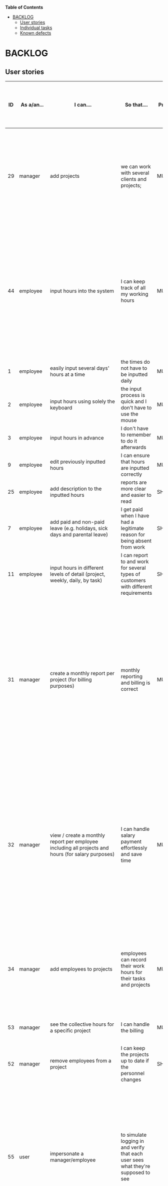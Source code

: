 <!-- markdown-toc start - Don't edit this section. Run M-x markdown-toc-refresh-toc -->
**Table of Contents**

- [BACKLOG](#backlog)
    - [User stories](#user-stories)
    - [Individual tasks](#individual-tasks)
    - [Known defects](#known-defects)

<!-- markdown-toc end -->

# BACKLOG
## User stories
| ID | As a/an...        | I can....                                                                                          | So that....                                                                                                         | Priority | Acceptance criteria                                                                                                                                                                                                                                                                                                                                                                                                                              | Effort estimation (in relation to each other item) | Status (done/work in progress/to be started) | Notes                                                             | (Done by) |
|----|-------------------|----------------------------------------------------------------------------------------------------|---------------------------------------------------------------------------------------------------------------------|----------|--------------------------------------------------------------------------------------------------------------------------------------------------------------------------------------------------------------------------------------------------------------------------------------------------------------------------------------------------------------------------------------------------------------------------------------------------|----------------------------------------------------|----------------------------------------------|-------------------------------------------------------------------|-----------|
| 29 | manager           | add projects                                                                                       | we can work with several clients and projects;                                                                       | MUST     | project has a name; project has a client from a predefined list; project has a manager/owner (someone responsible), can only be chosen someone with the manager/owner role; billable&non-billable hours visible; creation timestamp (+ who)                                                                                                                                                                                                              | 5                                                  | Done                    |                                                                   |           |
| 44 | employee          | input hours into the system                                                                        | I can keep track of all my working hours                                                                            | MUST     | matrix based visual; columns are dates; rows are projects; employee/manager can see all of their projects by default; can be entirely navigated by keyboard (tab + up/down); can add descriptions to hours; supports all intuitive time formats for input; displays hours in 7h 30min; input is validated for format and between 0 and 24h                                                                                                                       | 8                                                  | Done                    |                                                                   |           |
| 1  | employee          | easily input several days' hours at a time                                                         | the times do not have to be inputted daily                                                                          | MUST     |                                                                                                                                                                                                                                                                                                                                                                                                                                                  |                                                    | Done                                         |                                                                   |           |
| 2  | employee          | input hours using solely the keyboard                                                              | the input process is quick and I don't have to use the mouse                                                        | MUST     | All different combinations of hour input have been tested with keyboard only                                                                                                                                                                                                                                                                                                                                                                     |                                                    | Done                                         |                                                                   |           |
| 3  | employee          | input hours in advance                                                                             | I don't have to remember to do it afterwards                                                                        | MUST     |                                                                                                                                                                                                                                                                                                                                                                                                                                                  |                                                    | Done                                         |                                                                   |           |
| 9  | employee          | edit previously inputted hours                                                                     | I can ensure that hours are inputted correctly                                                                      | MUST     |                                                                                                                                                                                                                                                                                                                                                                                                                                                  |                                                    | Done                                         |                                                                   |           |
| 25 | employee          | add description to the inputted hours                                                              | reports are more clear and easier to read                                                                           | SHOULD   |                                                                                                                                                                                                                                                                                                                                                                                                                                                  |                                                    | Done                                         |                                                                   |           |
| 7  | employee          | add paid and non-paid leave (e.g. holidays, sick days and parental leave)                          | I get paid when I have had a legitimate reason for being absent from work                                           | SHOULD   |                                                                                                                                                                                                                                                                                                                                                                                                                                                  |                                                    | Done                                         |                                                                   |           |
| 11 | employee          | input hours in different levels of detail (project, weekly, daily, by task)                        | I can report to and work for several types of customers with different requirements                                 | SHOULD   |                                                                                                                                                                                                                                                                                                                                                                                                                                                  |                                                    | Done                                         |                                                                   |           |
| 31 | manager           | create a monthly report per project (for billing purposes)                                         | monthly reporting and billing is correct                                                                            | MUST     | selectable time frame (min 1 day); quidlo time choosing / input; offer default time frame options (last week, last month, last x months etc); keyboard friendly; able to choose a client (and then their projects), then choose an employee from the project; show each employee's hours per project; billable / non billable filter; also include descriptions etc; first choose options and then generate the report; include a summary of a sort for the report |                                                    | Done                                         | create reports, papers for billings, papers for paying the salary |           |
| 32 | manager           | view / create a monthly report per employee including all projects and hours (for salary purposes) | I can handle salary payment effortlessly and save time                                                              | MUST     | selectable time frame (min 1 day); offer default time frame options (last week, last month, last x months etc); quidlo time choosing / inputable to choose an employee (or multiple employees) from a list, then choose the employee's clients; keyboard friendly; billable / non billable filter; also include descriptions etc; first choose options and then generate the report; include a summary of a sort for the report                                |                                                    | Done                                         |                                                                   |           |
| 34 | manager           | add employees to projects                                                                          | employees can record their work hours for their tasks and projects                                                  | MUST     | employees chosen from a list (can't add the same person to the same project twice); any employee or manager can be added; employees can be added when creating the project or after, from the project's dropdown menu                                                                                                                                                                                                                                | 5                                                  | Done                                         |                                                                   |           |
| 53 | manager           | see the collective hours for a specific project                                                    | I can handle the billing                                                                                            | MUST     |                                                                                                                                                                                                                                                                                                                                                                                                                                                  |                                                    | Done                                         | One should be able to see what the hours where spent on           |           |
| 52 | manager           | remove employees from a project                                                                    | I can keep the projects up to date if the personnel changes                                                         | SHOULD   |                                                                                                                                                                                                                                                                                                                                                                                                                                                  |                                                    | Done                                         |                                                                   |           |
| 55 | user              | impersonate a manager/employee                                                                     | to simulate logging in and verify that each user sees what they're supposed to see                                  |          | any existing manager/employee can be chosen from a listdifferentiate between manager / employeeonly display the projects where the chosen user belongs to (dashboard page)hide project actions and 'add project' for the employeefilter for manager to view own/all projectshide billing report for employeesalary report only shows own data                                                                                                    |                                                    | Done                                  |                                                                   |           |
| 35 | manager           | add a cost for a person per project (per task)                                                     | we can bill work correctly                                                                                          | MUST     | report has costs; cost to join table;  tuntihinta projektille; näkyy/vaikuttaa vain raporteissa; näkyy billing ja salary raporteissa; kokonaislaskutus per projekti; kokonaislaskutus per työntekijä; kokonaislaskutus grand total                                                                                                                                                                                                                            |                                                    | Done                                  |                                                                   |           |
| 36 | manager           | define hourly cost/price for an employee and for a project                                         | I can easily see the overall salary for an employee                                                                 | MUST     |                                                                                                                                                                                                                                                                                                                                                                                                                                                  |                                                    | To be started﻿                                |                                                                   |           |
| 23 | user              | log into the app quickly                                                                           | I do not waste time and get frustrated                                                                              | MUST     |                                                                                                                                                                                                                                                                                                                                                                                                                                                  |                                                    | To be started﻿                                | Add user authentication to backend methods                        |           |
| 33 | manager           | create a monthly report (for other purposes)                                                       | the data can be read and distributed to other stakeholders when necessary                                           | MUST     |                                                                                                                                                                                                                                                                                                                                                                                                                                                  |                                                    | To be started﻿                                |                                                                   |           |
| 41 | manager           | monitor employees' work hours                                                                      | I can fulfil my legal obligation of work occupational safety and health                                             |          |                                                                                                                                                                                                                                                                                                                                                                                                                                                  |                                                    | To be started﻿                                |                                                                   |           |
| 30 | manager           | edit projects                                                                                      | existing projects can be kept up to date                                                                            | MUST     | Can edit the following: 1) name, 2) client (from a predefined list), 3) manager/owner, 4) billable&non-billable hourscreate a log of who and when edited                                                                                                                                                                                                                                                                                         | 5                                                  | To be started﻿                                |                                                                   |           |
| 50 | manager           | delete projects                                                                                    | I can keep things better organised and remove redundant projects                                                    | MUST     |                                                                                                                                                                                                                                                                                                                                                                                                                                                  | 2                                                  | To be started                                |                                                                   |           |
| 4  | employee          | input hours using a mobile device                                                                  | I don't have to open the computer and I can do it while watching TV                                                 | MUST     |                                                                                                                                                                                                                                                                                                                                                                                                                                                  |                                                    | To be started﻿                                | test with different window sizes                                  |           |
| 15 | user              | use the application through a web browser                                                          | the application is usable easily from several types of devices and without installation and need for client updates | MUST     |                                                                                                                                                                                                                                                                                                                                                                                                                                                  |                                                    | To be started﻿                                |                                                                   |           |
| 6  | employee          | rely on appropriate defaults                                                                       | data entry is convenient and effortless                                                                             | SHOULD   |                                                                                                                                                                                                                                                                                                                                                                                                                                                  |                                                    | To be started﻿                                |                                                                   |           |
| 40 | manager           | rely on appropriate defaults                                                                       | reporting is logical and complete                                                                                   | SHOULD   |                                                                                                                                                                                                                                                                                                                                                                                                                                                  |                                                    | To be started﻿                                |                                                                   |           |
| 8  | employee          | differentiate between billable and non-billable hours                                              | I know how much I've done or the other                                                                              | SHOULD   |                                                                                                                                                                                                                                                                                                                                                                                                                                                  |                                                    | To be started﻿                                |                                                                   |           |
| 22 | employee          | rely on the system being safe                                                                      | other employees cannot accidentally see my personal information                                                     | MUST     |                                                                                                                                                                                                                                                                                                                                                                                                                                                  |                                                    | To be started﻿                                |                                                                   |           |
| 39 | manager           | can send a reminder to an employee about inputting hours before a certain date                     |                                                                                                                     | SHOULD   |                                                                                                                                                                                                                                                                                                                                                                                                                                                  |                                                    | To be started﻿                                |                                                                   |           |
| 44 | developer         | rely on good architecture                                                                          | the software is easier to implement and mantain                                                                     | MUST     |                                                                                                                                                                                                                                                                                                                                                                                                                                                  |                                                    | To be started﻿                                |                                                                   |           |
| 45 | developer         | rely on a complete data model                                                                      | all areas of the software are in sync                                                                               | MUST     |                                                                                                                                                                                                                                                                                                                                                                                                                                                  |                                                    | To be started﻿                                |                                                                   |           |
| 46 | developer         | rely on code being clean and easily maintainable                                                   | further changes to the software are easier to implement                                                             | MUST     |                                                                                                                                                                                                                                                                                                                                                                                                                                                  |                                                    | To be started﻿                                |                                                                   |           |
| 47 | application owner | rely on good architecture                                                                          | the software is not costly to operate and has a long life cycle                                                     | MUST     |                                                                                                                                                                                                                                                                                                                                                                                                                                                  |                                                    | To be started﻿                                |                                                                   |           |
| 48 | application owner | rely on good quality                                                                               | the software works correctly, is available, performant, secure, and easy to maintain                                | MUST     |                                                                                                                                                                                                                                                                                                                                                                                                                                                  |                                                    | To be started﻿                                |                                                                   |           |
| 37 | manager           | export reports in PDF format                                                                       | I can send them to client for invoicing purposes                                                                    | SHOULD   |                                                                                                                                                                                                                                                                                                                                                                                                                                                  |                                                    | To be started﻿                                |                                                                   |           |
| 5  | employee          | get notifications/reminders about inputting hours                                                  | I remember to do it on time                                                                                         | SHOULD   |                                                                                                                                                                                                                                                                                                                                                                                                                                                  |                                                    | To be started﻿                                |                                                                   |           |
| 12 | employee          | use timer mode to input hours                                                                      | I can input hours realtime                                                                                          | SHOULD   |                                                                                                                                                                                                                                                                                                                                                                                                                                                  |                                                    | To be started﻿                                |                                                                   |           |
| 50 | manager           | archive projects                                                                                   | I can delete projects without actually deleting them                                                                | SHOULD   |                                                                                                                                                                                                                                                                                                                                                                                                                                                  |                                                    | To be started                                |                                                                   |           |
| 49 | manager           | create and add tags to the projects                                                                | I can classify them and make them more readable                                                                     | SHOULD   |                                                                                                                                                                                                                                                                                                                                                                                                                                                  |                                                    | To be started                                |                                                                   |           |
| 38 | manager           | mark hours inputted by an employee as billed (employee can no longer edit them)                    | the reports can be edited or proceed to payment in proper order                                                     | SHOULD   |                                                                                                                                                                                                                                                                                                                                                                                                                                                  |                                                    | To be started﻿                                | once a report is approved they can't be edited anymore            |           |
| 51 | manager           | check projects as active/inactive                                                                  | I can filter them and organise them better                                                                          | SHOULD   |                                                                                                                                                                                                                                                                                                                                                                                                                                                  |                                                    | To be started                                |                                                                   |           |
| 16 | user              | be provided with contextual help                                                                   | unclear features are easy to use                                                                                    | COULD    |                                                                                                                                                                                                                                                                                                                                                                                                                                                  |                                                    | To be started﻿                                |                                                                   |           |
| 10 | employee          | input hours using slack                                                                            | it is easy to add hours when in a conversation context (e.g. a quick consultation)                                  | COULD    |                                                                                                                                                                                                                                                                                                                                                                                                                                                  |                                                    | To be started﻿                                |                                                                   |           |
| 54 | employee          | see my expected salary based on the inputted hours                                                 | I get an estimation of the month's salary                                                                           | SHOULD   |                                                                                                                                                                                                                                                                                                                                                                                                                                                  |                                                    | To be started                                |                                                                   |           |
| 13 | employee          | see my next month's estimated salary based on my inputted hours                                    | I can plan ahead                                                                                                    |          |                                                                                                                                                                                                                                                                                                                                                                                                                                                  |                                                    | To be started﻿                                |                                                                   |           |
| 14 | employee          | define what proportion of my daily hours goes to which project                                     | I can only input hours and the system divides them between my projects                                              |          |                                                                                                                                                                                                                                                                                                                                                                                                                                                  |                                                    | To be started﻿                                |                                                                   |           |
| 20 | employee          | view my daily/weekly/monthly/yearly hours                                                          | I know how much work I have done and need to do                                                                     |          |                                                                                                                                                                                                                                                                                                                                                                                                                                                  |                                                    | To be started﻿                                |                                                                   |           |
| 21 | employee          | see quickly whether I have done more or less hours than allocated to the project                   | I have a rough idea where I am compared to plans                                                                    |          |                                                                                                                                                                                                                                                                                                                                                                                                                                                  |                                                    | To be started﻿                                |                                                                   |           |
| 28 | employee          | confirm that my inputted hours are correct and that I do not intend to edit the anymore            | my hours can be billed from the client                                                                              |          |                                                                                                                                                                                                                                                                                                                                                                                                                                                  |                                                    | To be started﻿                                |                                                                   |           |


## Individual tasks

| Task                                                                                                                | Details                                                                                                                                                                                                                                                                                                                                                                                                                                                                                                                                                                                                                                                                                                                | Tags                                                 |
|---------------------------------------------------------------------------------------------------------------------|------------------------------------------------------------------------------------------------------------------------------------------------------------------------------------------------------------------------------------------------------------------------------------------------------------------------------------------------------------------------------------------------------------------------------------------------------------------------------------------------------------------------------------------------------------------------------------------------------------------------------------------------------------------------------------------------------------------------|------------------------------------------------------|
| Add easier to understand manager symbol (Appista ei tunnu selviävän, mikä käyttäjä on työntekijä ja mikä manageri.) |                                                                                                                                                                                                                                                                                                                                                                                                                                                                                                                                                                                                                                                                                                                        | FRONT-END                                            |
| Check that daily total cannot go over 24 h                                                                          |                                                                                                                                                                                                                                                                                                                                                                                                                                                                                                                                                                                                                                                                                                                        |                                                      |
| Add automation tests for project owner to reports                                                                   |                                                                                                                                                                                                                                                                                                                                                                                                                                                                                                                                                                                                                                                                                                                        | BACK-END                                             |
| Move implementation of ProjectByUser to DAO                                                                         |                                                                                                                                                                                                                                                                                                                                                                                                                                                                                                                                                                                                                                                                                                                        | BACK-END, DATABASE, MEDIUM                           |
| Change test data names to "real" ones                                                                               |                                                                                                                                                                                                                                                                                                                                                                                                                                                                                                                                                                                                                                                                                                                        | DATABASE, TESTING                                    |
| Add test for removing employees from a project                                                                      |                                                                                                                                                                                                                                                                                                                                                                                                                                                                                                                                                                                                                                                                                                                        | BACK-END, TESTING, MINI                              |
| Check consistency of names                                                                                          |                                                                                                                                                                                                                                                                                                                                                                                                                                                                                                                                                                                                                                                                                                                        | FRONT-END, BACK-END, DATABASE, API, REFACTOR, MEDIUM |
| Make the role of managers consistent throughout the stack                                                           |                                                                                                                                                                                                                                                                                                                                                                                                                                                                                                                                                                                                                                                                                                                        | FRONT-END, BACK-END, DATABASE, API, REFACTOR, BIG    |
| Refactor Project objects as Option[Project]                                                                         |                                                                                                                                                                                                                                                                                                                                                                                                                                                                                                                                                                                                                                                                                                                        | BACK-END, REFACTOR, BIG                              |
| Remove JsValue helper functions (mainly in TimeInputController) and use models or DTOs instead                      |                                                                                                                                                                                                                                                                                                                                                                                                                                                                                                                                                                                                                                                                                                                        | BACK-END, REFACTOR, MEDIUM                           |
| Check for primitive obsession: currency, emails, phone numbers...                                                   |                                                                                                                                                                                                                                                                                                                                                                                                                                                                                                                                                                                                                                                                                                                        | BACK-END, REFACTOR, BIG                              |
| Write better naming to to project tests                                                                             |                                                                                                                                                                                                                                                                                                                                                                                                                                                                                                                                                                                                                                                                                                                        |                                                      |
| Add more error handling (don't display error 500)                                                                   |                                                                                                                                                                                                                                                                                                                                                                                                                                                                                                                                                                                                                                                                                                                        |                                                      |
| Add logger to all error messages                                                                                    |                                                                                                                                                                                                                                                                                                                                                                                                                                                                                                                                                                                                                                                                                                                        |                                                      |
| Send JSON message with error from back-end                                                                          |                                                                                                                                                                                                                                                                                                                                                                                                                                                                                                                                                                                                                                                                                                                        |                                                      |
| Add specific HTTP codes to request (Conflict, Created etc)                                                          |                                                                                                                                                                                                                                                                                                                                                                                                                                                                                                                                                                                                                                                                                                                        |                                                      |
| Add error handling to Time-Input-Controller: byInterval                                                             | https://gitlab.com/bytecraftoy/timesheets/back-end/-/merge_requests/44#note_493878206                                                                                                                                                                                                                                                                                                                                                                                                                                                                                                                                                                                                                                  |                                                      |
| Add error excpetion / trace messages to logger                                                                      | https://gitlab.com/bytecraftoy/timesheets/back-end/-/merge_requests/44#note_494759971   Nämä error logautukset/ ulospäin heitot tosiaan hyvä jäsennellä jotenkin näin backendin lokilla hyvä näkyä exception stacktrace kokonaisuudessaan --> logger.error(msg, e)ulospäin ei kannata paljastaa koko stacktracea, vaan tarjota hallittu virheviesti. Kannattaa tarkastaa miten tuo error serialisoituu ulospäin näkyvään viestiin tässä s"""Error retrieving timeinput byProject: $error""". Saattaapi olla, että kannattaa nämä joissa $error serialisoitu, niin muotoilla pikkusen uusiksi, jos stacktrace näkyy ulospäin virheessä (stacktracesta voi paljastua tietoa, jota pystyy käyttämään hyökkäysrajapintana) |                                                      |
| Remove exception messages from messages sent to front end                                                           |                                                                                                                                                                                                                                                                                                                                                                                                                                                                                                                                                                                                                                                                                                                        |                                                      |
| (Test coverage and) Sonarqube to CI                                                                                 |                                                                                                                                                                                                                                                                                                                                                                                                                                                                                                                                                                                                                                                                                                                        |                                                      |
| Configure CSRF filter to work with Swagger or vice versa                                                            |                                                                                                                                                                                                                                                                                                                                                                                                                                                                                                                                                                                                                                                                                                                        |                                                      |


## Known defects
| Defect ID | Description                                                                                                                                                                                                                                                                                                                                                                                                                                                                                                                                                                                                                                                                                               | Link to task | Status          | Date / App version |
|-----------|-----------------------------------------------------------------------------------------------------------------------------------------------------------------------------------------------------------------------------------------------------------------------------------------------------------------------------------------------------------------------------------------------------------------------------------------------------------------------------------------------------------------------------------------------------------------------------------------------------------------------------------------------------------------------------------------------------------|--------------|-----------------|--------------------|
| 1         | BillingReportForm ja SalaryReportForm   Select fieldien mahdolliset valinnat riippuvat edellisten fieldien valinnoista: Client -> Projects -> Employees ja Employee -> Clients. Esimerkiksi jos on ensin valittu Client, sitten projekteja ja työntekijöitä ja sitten vaihdetaankin Client valintaa niin projekti ja employee kentille jää vanhoja valintoja talteen, vaikka ne Client kentän päivityksen myötä poistuvat fieldin valinta vaihtoehdoista.   Näin ollen frontti voi lähettää bäkille vääriä parametreja api kutsun mukana. Bäkistä kuitenkin palautetaan vain toisiinsa liittyviä clientteja, projekteja ja työntekijöitä, joten tämän ei pitäisi vaikuttaa raporttidatan oikeellisuuteen. |              | New             |                    |
| 2         | Time Input Vaihtaessa viikkon tallennuksen ollessa kesken muutetut arvot eivät tallennu.                                                                                                                                                                                                                                                                                                                                                                                                                                                                                                                                                                                                                  |              | Fixed 17.4.2021 | Sprint 3 lähtien   |
| 3         | Frontissa Material UI:n ainakin Collapse-komponentti ja Select-komponentti aiheuttaa seuraavan virheen konsoliin:   Warning: findDOMNode is deprecated in StrictMode. findDOMNode was passed an instance of Transition which is inside StrictMode. Instead, add a ref directly to the element you want to reference. Learn more about using refs safely here: https://reactjs.org/link/strict-mode-find-node                                                                                                                                                                                                                                                                                              |              |                 |                    |
| 4         | SalaryReportForm ja BillingReportForm, raportin generoimisen  jälkeen konsoliin tulee virhe:   Warning: Can't perform a React state update on an unmounted component. This is a no-op, but it indicates a memory leak in your application. To fix, cancel all subscriptions and asynchronous tasks in a useEffect cleanup function.                                                                                                                                                                                                                                                                                                                                                                       |              |                 |                    |
| 5         | BillingReportPreview ja SalaryReportPreview. Kun taulukon yläreunassa olevasta nuolesta klikkaa taulukon piiloon, niin otsikko siirtyy sivusuunnassa hieman. Jostain syystä nuoli ylös ikoni vie 3px enemmän tilaa sivusuunnassa kuin nuoli alas ikoni.                                                                                                                                                                                                                                                                                                                                                                                                                                                   |              |                 |                    |
| 6         | Time Input Syötä tunti.Vaihda viikko, ennen kuin tallennus alkaa.--> Sovellus kaatuu                                                                                                                                                                                                                                                                                                                                                                                                                                                                                                                                                                                                                      |              | Fixed 17.4.2021 | Sprint 6 lähtien﻿   |
| 7         | Raportilla desimaalien määrä ei valuutan tarkkuudessa.                                                                                                                                                                                                                                                                                                                                                                                                                                                                                                                                                                                                                                                    |              | New             |                    |
| 8         | Salary-raportilla näkyy asiakkaan kaikki projektit, vaikka valittu käyttäjä (ei manageri) ei kuulu projektiin.                                                                                                                                                                                                                                                                                                                                                                                                                                                                                                                                                                                            |              |                 |                    |








